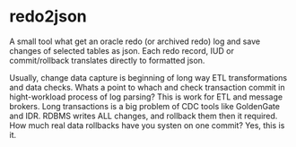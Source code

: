 # redo2json

A small tool what get an oracle redo (or archived redo) log and save changes of selected tables as json.
Each redo record, IUD or commit/rollback translates directly to formatted json.

Usually, change data capture is beginning of long way ETL transformations and data checks. Whats a point to whach and check transaction commit in hight-workload process of log parsing? This is work for ETL and message brokers. Long transactions is a big problem of CDC tools like GoldenGate and IDR. RDBMS writes ALL changes, and rollback them then it required. How much real data rollbacks have you systen on one commit? Yes, this is it.
